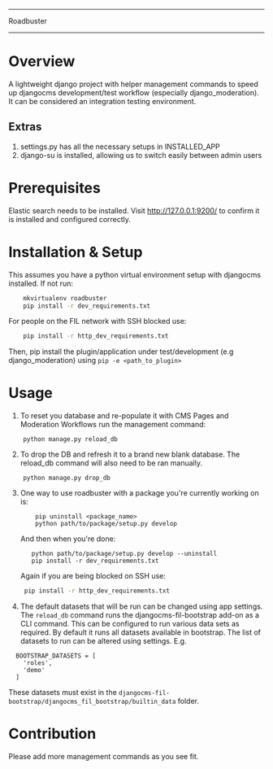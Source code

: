 *********************
Roadbuster
*********************

Overview
============
A lightweight django project with helper management commands to speed up djangocms development/test workflow (especially django_moderation). It can be considered an integration testing environment.

Extras
---------
1) settings.py has all the necessary setups in INSTALLED_APP
2) django-su is installed, allowing us to switch easily between admin users


Prerequisites
============
Elastic search needs to be installed. Visit http://127.0.0.1:9200/ to confirm it is installed and configured correctly.


Installation & Setup
============

This assumes you have a python virtual environment setup with djangocms installed. If not run:

```bash
    mkvirtualenv roadbuster
    pip install -r dev_requirements.txt
```

For people on the FIL network with SSH blocked use:

```bash
    pip install -r http_dev_requirements.txt
```


Then, pip install the plugin/application under test/development (e.g django_moderation) using ```pip -e <path_to_plugin>```


Usage
==========

1) To reset you database and re-populate it with CMS Pages and Moderation Workflows run the management command:

```
    python manage.py reload_db
```

2) To drop the DB and refresh it to a brand new blank database. The reload_db command will also need to be ran manually.
```
    python manage.py drop_db
```

3) One way to use roadbuster with a package you're currently working on is:
   ```
       pip uninstall <package_name>
       python path/to/package/setup.py develop
   ```
   And then when you're done:
   ```
      python path/to/package/setup.py develop --uninstall
      pip install -r dev_requirements.txt
   ```
   Again if you are being blocked on SSH use:

   ```bash
    pip install -r http_dev_requirements.txt
   ```

4) The default datasets that will be run can be changed using app settings. The `reload_db` command runs the djangocms-fil-bootstrap add-on as a CLI command. This can be configured to run various data sets as required. By default it runs all datasets available in bootstrap. The list of datasets to run can be altered using settings. E.g. 

  ```
    BOOTSTRAP_DATASETS = [
      'roles',
      'demo'
    ]
  ```

These datasets must exist in the `djangocms-fil-bootstrap/djangocms_fil_bootstrap/builtin_data` folder. 


Contribution
=============

Please add more management commands as you see fit.

